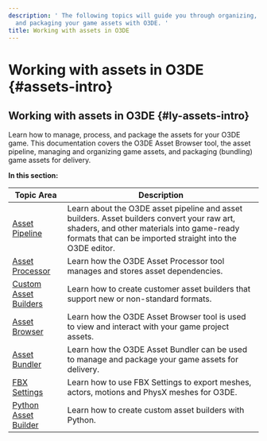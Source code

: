 ```yaml
---
description: ' The following topics will guide you through organizing, managing, processing,
  and packaging your game assets with O3DE. '
title: Working with assets in O3DE
---
```

# Working with assets in O3DE {#assets-intro}

## Working with assets in O3DE {#ly-assets-intro}

Learn how to manage, process, and package the assets for your O3DE game\. This documentation covers the O3DE Asset Browser tool, the asset pipeline, managing and organizing game assets, and packaging \(bundling\) game assets for delivery\.


**In this section:**

| Topic Area | Description |
| --- | --- |
| [Asset Pipeline](/docs/user-guide/features/assets/pipeline/intro.md) | Learn about the O3DE asset pipeline and asset builders\. Asset builders convert your raw art, shaders, and other materials into game\-ready formats that can be imported straight into the O3DE editor\. |
| [Asset Processor](/docs/user-guide/features/assets/pipeline/processor.md) | Learn how the O3DE Asset Processor tool manages and stores asset dependencies\. |
| [Custom Asset Builders](/docs/user-guide/features/assets/pipeline/asset-system-programming.md) | Learn how to create customer asset builders that support new or non\-standard formats\. |
| [Asset Browser](/docs/user-guide/features/editor/asset-browser.md) | Learn how the O3DE Asset Browser tool is used to view and interact with your game project assets\. |
| [Asset Bundler](/docs/user-guide/features/packaging/asset-bundler/intro.md) | Learn how the O3DE Asset Bundler can be used to manage and package your game assets for delivery\. |
| [FBX Settings](/docs/user-guide/features/assets/fbx-settings/intro.md) | Learn how to use FBX Settings to export meshes, actors, motions and PhysX meshes for O3DE\. |
| [Python Asset Builder](/docs/user-guide/features/assets/builder/intro.md) | Learn how to create custom asset builders with Python\. |
